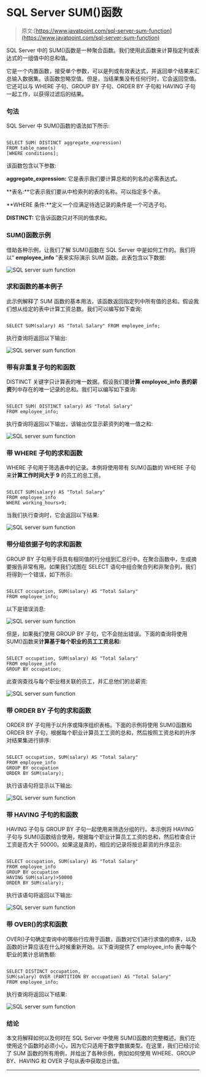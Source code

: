 # SQL Server SUM()函数

> 原文:[https://www.javatpoint.com/sql-server-sum-function](https://www.javatpoint.com/sql-server-sum-function)

SQL Server 中的 SUM()函数是一种聚合函数。我们使用此函数来计算指定列或表达式的一组值中的总和值。

它是一个内置函数，接受单个参数，可以是列或有效表达式，并返回单个结果来汇总输入数据集。该函数忽略空值。但是，当结果集没有任何行时，它会返回空值。它还可以与 WHERE 子句、GROUP BY 子句、ORDER BY 子句和 HAVING 子句一起工作，以获得过滤后的结果。

### 句法

SQL Server 中 SUM()函数的语法如下所示:

```

SELECT SUM( DISTINCT aggregate_expression)  
FROM table_name(s)  
[WHERE conditions];

```

该函数包含以下参数:

**aggregate_expression:** 它是表示我们要计算总和的列名的必需表达式。

**表名:**它表示我们要从中检索列的表的名称。可以指定多个表。

**WHERE 条件:**定义一个应满足待选记录的条件是一个可选子句。

**DISTINCT:** 它告诉函数只对不同的值求和。

### SUM()函数示例

借助各种示例，让我们了解 SUM()函数在 SQL Server 中是如何工作的。我们将以“ **employee_info** ”表来实际演示 SUM 函数。此表包含以下数据:

![SQL server sum function](../Images/d289fb0033afbc1966a704299a3d9831.png)

### 求和函数的基本例子

此示例解释了 SUM 函数的基本用法，该函数返回指定列中所有值的总和。假设我们想从给定的表中计算工资总数。我们可以编写如下查询:

```

SELECT SUM(salary) AS "Total Salary" FROM employee_info;

```

执行查询将返回以下输出:

![SQL server sum function](../Images/375cc843e11ec80efa237fa59d14c46f.png)

### 带有非重复子句的和函数

DISTINCT 关键字只计算表的唯一数据。假设我们要**计算 employee_info 表的薪资**列中存在的唯一记录的总和。我们可以编写如下查询:

```

SELECT SUM( DISTINCT salary) AS "Total Salary" 
FROM employee_info;

```

执行查询将返回以下输出，该输出仅显示薪资列的唯一值之和:

![SQL server sum function](../Images/7f3218099c53bc38a0252d8822b48478.png)

### 带 WHERE 子句的求和函数

WHERE 子句用于筛选表中的记录。本例将使用带有 SUM()函数的 WHERE 子句来**计算工作时间大于 9** 的员工的总工资。

```

SELECT SUM(salary) AS "Total Salary"
FROM employee_info 
WHERE working_hours>9;

```

当我们执行查询时，它会返回以下结果:

![SQL server sum function](../Images/2c3c6de2a03dbd81159afe0b73b51265.png)

### 带分组依据子句的求和函数

GROUP BY 子句用于将具有相同值的行分组到汇总行中。在聚合函数中，生成摘要报告非常有用。如果我们试图在 SELECT 语句中组合聚合列和非聚合列，我们将得到一个错误，如下所示:

```

SELECT occupation, SUM(salary) AS "Total Salary"
FROM employee_info;

```

以下是错误消息:

![SQL server sum function](../Images/7de6121a3c63b439ff38f3cd77fe8a1a.png)

但是，如果我们使用 GROUP BY 子句，它不会抛出错误。下面的查询将使用 SUM()函数来**计算基于每个职业的员工工资总和:**

```

SELECT occupation, SUM(salary) AS "Total Salary"
FROM employee_info
GROUP BY occupation;

```

此查询查找与每个职业相关联的员工，并汇总他们的总薪资:

![SQL server sum function](../Images/4e9922fba49f7702081a8cded3cb25d4.png)

### 带 ORDER BY 子句的求和函数

ORDER BY 子句用于以升序或降序组织表格。下面的示例将使用 SUM()函数和 ORDER BY 子句，根据每个职业计算员工工资的总和，然后按照工资总和的升序对结果集进行排序:

```

SELECT occupation, SUM(salary) AS "Total Salary"
FROM employee_info
GROUP BY occupation
ORDER BY SUM(salary);

```

执行该语句将显示以下输出:

![SQL server sum function](../Images/2533fb5c294489736f4e0169acc37a76.png)

### 带 HAVING 子句的和函数

HAVING 子句与 GROUP BY 子句一起使用来筛选分组的行。本示例将 HAVING 子句与 SUM()函数结合使用，根据每个职业计算员工工资的总和，然后检查合计工资是否大于 50000。如果这是真的，相应的记录将按总薪资的升序显示:

```

SELECT occupation, SUM(salary) AS "Total Salary"
FROM employee_info
GROUP BY occupation
HAVING SUM(salary)>50000
ORDER BY SUM(salary); 

```

执行该语句将返回以下输出:

![SQL server sum function](../Images/6ec7c7ddc1ec3f70cf0abca1d728f51b.png)

### 带 OVER()的求和函数

OVER()子句确定查询中的哪些行应用于函数，函数对它们进行求值的顺序，以及函数的计算应该在什么时候重新开始。以下查询提供了 employee_info 表中每个职业的累计总销售额:

```

SELECT DISTINCT occupation,
SUM(salary) OVER (PARTITION BY occupation) AS "Total Salary"
FROM employee_info; 

```

执行查询将返回以下结果:

![SQL server sum function](../Images/eb1a26f89bdec2f3a7bc8aa15ccd9c02.png)

### 结论

本文将解释如何以及何时在 SQL Server 中使用 SUM()函数的完整概述。我们在使用这个函数时必须小心，因为它只适用于数字数据类型。在这里，我们已经讨论了 SUM 函数的所有用例，并给出了各种示例，例如如何使用 WHERE、GROUP BY、HAVING 和 OVER 子句从表中获取总计值。

* * *